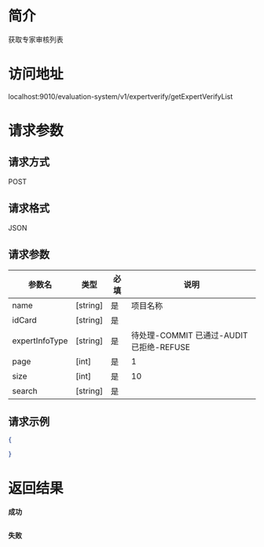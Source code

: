 # 简介
获取专家审核列表

# 访问地址
localhost:9010/evaluation-system/v1/expertverify/getExpertVerifyList

# 请求参数

## 请求方式
POST

## 请求格式
JSON

## 请求参数
|参数名|类型|必填|说明|
|-|-|-|-|
|name|[string]|是|项目名称|
|idCard|[string]|是||
|expertInfoType|[string]|是|待处理-COMMIT 已通过-AUDIT 已拒绝-REFUSE|
|page|[int]|是|1|
|size|[int]|是|10|
|search|[string]|是||

	
## 请求示例
```json
{

}
```

# 返回结果
**成功**
```json
```

**失败**